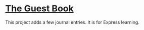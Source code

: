 # [The Guest Book](https://damp-everglades-27995.herokuapp.com/)
This project adds a few journal entries. It is for Express learning.
